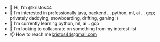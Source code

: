 - 👋 Hi, I’m @kristos44
- 👀 I’m interested in professionally java, backend ... python, ml, ai ... gcp; privately daddying, snowboarding, drifting, gaming :)
- 🌱 I’m currently learning python, ml, ai .. gcp
- 💞️ I’m looking to collaborate on something from my interest list
- 📫 How to reach me kristos44@gmail.com

<!---
kristos44/kristos44 is a ✨ special ✨ repository because its `README.md` (this file) appears on your GitHub profile.
You can click the Preview link to take a look at your changes.
--->
